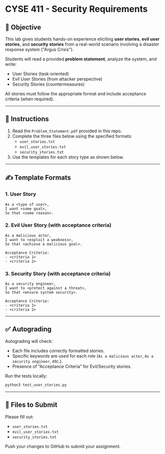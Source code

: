 # CYSE 411 - Security Requirements

## 🧪 Objective

This lab gives students hands-on experience eliciting **user stories**, **evil user stories**, and **security stories** from a real-world scenario involving a disaster response system ("Argus Crisis").

Students will read a provided **problem statement**, analyze the system, and write:

- User Stories (task-oriented)
- Evil User Stories (from attacker perspective)
- Security Stories (countermeasures)

All stories must follow the appropriate format and include acceptance criteria (when required).

---

## 📘 Instructions

1. Read the `Problem_Statement.pdf` provided in this repo.
2. Complete the three files below using the specified formats:
   - `user_stories.txt`
   - `evil_user_stories.txt`
   - `security_stories.txt`
3. Use the templates for each story type as shown below.

---

## ✍️ Template Formats

### 1. User Story
```
As a <type of user>,
I want <some goal>,
So that <some reason>.
```

### 2. Evil User Story (with acceptance criteria)
```
As a malicious actor,
I want to <exploit a weakness>,
So that <achieve a malicious goal>.

Acceptance Criteria:
- <criteria 1>
- <criteria 2>
```

### 3. Security Story (with acceptance criteria)
```
As a security engineer,
I want to <protect against a threat>,
So that <ensure system security>.

Acceptance Criteria:
- <criteria 1>
- <criteria 2>
```

---

## ✅ Autograding

Autograding will check:
- Each file includes correctly formatted stories.
- Specific keywords are used for each role (`As a malicious actor`, `As a security engineer`, etc.).
- Presence of “Acceptance Criteria” for Evil/Security stories.

Run the tests locally:
```bash
python3 test_user_stories.py
```

---

## 📁 Files to Submit

Please fill out:
- `user_stories.txt`
- `evil_user_stories.txt`
- `security_stories.txt`

Push your changes to GitHub to submit your assignment.
